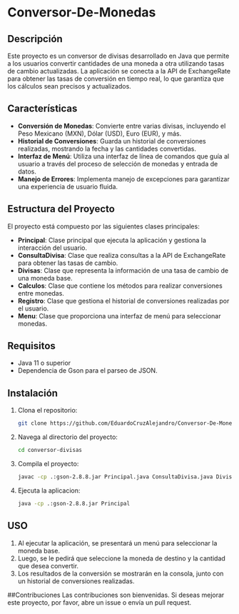 # Conversor-De-Monedas

## Descripción
Este proyecto es un conversor de divisas desarrollado en Java que permite a los usuarios convertir cantidades de una moneda a otra utilizando tasas de cambio actualizadas. La aplicación se conecta a la API de ExchangeRate para obtener las tasas de conversión en tiempo real, lo que garantiza que los cálculos sean precisos y actualizados.

## Características
- **Conversión de Monedas**: Convierte entre varias divisas, incluyendo el Peso Mexicano (MXN), Dólar (USD), Euro (EUR), y más.
- **Historial de Conversiones**: Guarda un historial de conversiones realizadas, mostrando la fecha y las cantidades convertidas.
- **Interfaz de Menú**: Utiliza una interfaz de línea de comandos que guía al usuario a través del proceso de selección de monedas y entrada de datos.
- **Manejo de Errores**: Implementa manejo de excepciones para garantizar una experiencia de usuario fluida.

## Estructura del Proyecto
El proyecto está compuesto por las siguientes clases principales:

- **Principal**: Clase principal que ejecuta la aplicación y gestiona la interacción del usuario.
- **ConsultaDivisa**: Clase que realiza consultas a la API de ExchangeRate para obtener las tasas de cambio.
- **Divisas**: Clase que representa la información de una tasa de cambio de una moneda base.
- **Calculos**: Clase que contiene los métodos para realizar conversiones entre monedas.
- **Registro**: Clase que gestiona el historial de conversiones realizadas por el usuario.
- **Menu**: Clase que proporciona una interfaz de menú para seleccionar monedas.

## Requisitos
- Java 11 o superior
- Dependencia de Gson para el parseo de JSON.

## Instalación
1. Clona el repositorio:
   ```bash
   git clone https://github.com/EduardoCruzAlejandro/Conversor-De-Monedas.git

2. Navega al directorio del proyecto:
   ```bash
   cd conversor-divisas

3. Compila el proyecto:
   ```bash
   javac -cp .:gson-2.8.8.jar Principal.java ConsultaDivisa.java Divisas.java Calculos.java Registro.java Menu.java

4. Ejecuta la aplicacion:
   ```bash
   java -cp .:gson-2.8.8.jar Principal


## USO
1. Al ejecutar la aplicación, se presentará un menú para seleccionar la moneda base.
2. Luego, se le pedirá que seleccione la moneda de destino y la cantidad que desea convertir.
3. Los resultados de la conversión se mostrarán en la consola, junto con un historial de conversiones realizadas.

##Contribuciones
Las contribuciones son bienvenidas. Si deseas mejorar este proyecto, por favor, abre un issue o envía un pull request.


